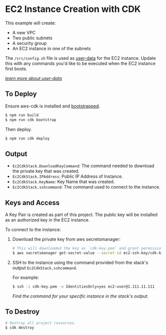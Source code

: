 # EC2 Instance Creation with CDK

This example will create:

- A new VPC
- Two public subnets
- A security group
- An EC2 instance in one of the subnets

The `/src/config.sh` file is used as [user-data](https://docs.aws.amazon.com/AWSEC2/latest/UserGuide/user-data.html) for the EC2 instance. Update this with any commands you'd like to be executed when the EC2 instance first boots.

[_learn more about user-data_](https://docs.aws.amazon.com/AWSEC2/latest/UserGuide/user-data.html)

## To Deploy

Ensure aws-cdk is installed and [bootstrapped](https://docs.aws.amazon.com/cdk/latest/guide/bootstrapping.html).

```bash
$ npm run build
$ npm run cdk bootstrap
```

Then deploy.

```bash
$ npm run cdk deploy
```

## Output

- `Ec2CdkStack.DownloadKeyCommand`: The command needed to download the private key that was created.
- `Ec2CdkStack.IPAddress`: Public IP Address of Instance.
- `Ec2CdkStack.KeyName`: Key Name that was created.
- `Ec2CdkStack.sshcommand`: The command used to connect to the instance.

## Keys and Access

A Key Pair is created as part of this project. The public key will be installed as an authorized key in the EC2 instance.

To connect to the instance:

1. Download the private key from aws secretsmanager:

    ```bash
    # This will downloaded the key as `cdk-key.pem` and grant permissions.
    $ aws secretsmanager get-secret-value --secret-id ec2-ssh-key/cdk-keypair/private --query SecretString --output text > cdk-key.pem && chmod 400 cdk-key.pem
    ```

2. SSH to the instance using the command provided from the stack's output `Ec2CdkStack.sshcommand`.

    For example:

    ```bash
    $ ssh -i cdk-key.pem -o IdentitiesOnly=yes ec2-user@1.111.11.111
    ```

    _Find the command for your specific instance in the stack's output._

## To Destroy

```bash
# Destroy all project resources.
$ cdk destroy
```

